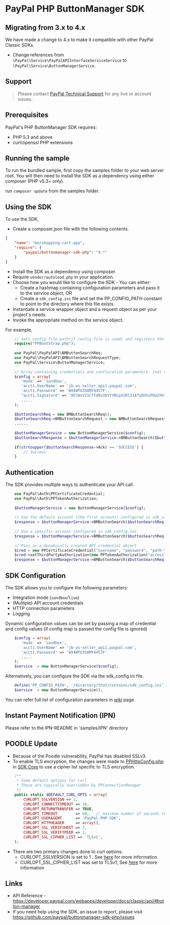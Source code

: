 # PayPal PHP ButtonManager SDK

## Migrating from 3.x to 4.x

We have made a change to 4.x to make it compatible with other PayPal Classic SDKs.

- Change references from `\PayPal\Service\PayPalAPIInterfaceServiceService` to `\PayPal\Service\ButtonManagerService`.

## Support

> Please contact [PayPal Technical Support](https://developer.paypal.com/support/) for any live or account issues.

## Prerequisites

PayPal's PHP ButtonManager SDK requires:

   * PHP 5.3 and above
   * curl/openssl PHP extensions
 
## Running the sample

To run the bundled sample, first copy the samples folder to your web server root. You will then need to install the SDK as a dependency using either composer (PHP v5.3+ only).

run `composer update` from the samples folder.

## Using the SDK

To use the SDK,

   * Create a composer.json file with the following contents.
```json
{
    "name": "me/shopping-cart-app",
    "require": {
        "paypal/buttonmanager-sdk-php": "4.*"
    }
}
```

   * Install the SDK as a dependency using composer.
   * Require `vendor/autoload.php` in your application.
   * Choose how you would like to configure the SDK - You can either:
      * Create a hashmap containing configuration parameters and pass it to the service object, OR
      * Create a `sdk_config.ini` file and set the PP_CONFIG_PATH constant to point to the directory where this file exists.
   * Instantiate a service wrapper object and a request object as per your project's needs.
   * Invoke the appropriate method on the service object.

For example,

```php
    // Sets config file path(if config file is used) and registers the classloader
    require("PPBootStrap.php");
    
    use PayPal\PayPalAPI\BMButtonSearchReq;
    use PayPal\PayPalAPI\BMButtonSearchRequestType;
    use PayPal\Service\ButtonManagerService;
    
    // Array containing credentials and confiuration parameters. (not required if config file is used)
    $config = array(
       'mode' => 'sandbox',
       'acct1.UserName' => 'jb-us-seller_api1.paypal.com',
       'acct1.Password' => 'WX4WTU3S8MY44S7F',
       "acct1.Signature" => "AFcWxV21C7fd0v3bYYYRCpSSRl31A7yDhhsPUU2XhtMoZXsWHFxu-RWy"
       .....
    );
    
    $buttonSearchReq = new BMButtonSearchReq();
    $buttonSearchReq->BMButtonSearchRequest = new BMButtonSearchRequestType();
    ......
    
    $buttonManagerService = new ButtonManagerService($config);
    $buttonSearchResponse = $buttonManagerService->BMButtonSearch($buttonSearchReq);
    
    if(strtoupper($buttonSearchResponse->Ack) == 'SUCCESS') {
        // Success
    }
```

## Authentication

The SDK provides multiple ways to authenticate your API call.

```php
    use PayPal\Auth\PPCertificateCredential;
    use PayPal\Auth\PPTokenAuthorization;
    
    $buttonManagerService = new ButtonManagerService($config);
    
    // Use the default account (the first account) configured in sdk_config.ini
    $response = $buttonManagerService->BMButtonSearch($buttonSearchReq);
    
    // Use a specific account configured in sdk_config.ini
    $response = $buttonManagerService->BMButtonSearch($buttonSearchReq, 'jb-us-seller_api1.paypal.com');	
    
    // Pass in a dynamically created API credential object
    $cred = new PPCertificateCredential("username", "password", "path-to-pem-file");
    $cred->setThirdPartyAuthorization(new PPTokenAuthorization("accessToken", "tokenSecret"));
    $response = $buttonManagerService->BMButtonSearch($buttonSearchReq, $cred);
```  
 
## SDK Configuration


The SDK allows you to configure the following parameters:

   * Integration mode (`sandbox`/`live`)
   * (Multiple) API account credentials
   * HTTP connection parameters
   * Logging

Dynamic configuration values can be set by passing a map of credential and config values (if config map is passed the config file is ignored)
```php
    $config = array(
       'mode' => 'sandbox',
       'acct1.UserName' => 'jb-us-seller_api1.paypal.com',
       'acct1.Password' => 'WX4WTU3S8MY44S7F'
       .....
    );
    $service  = new ButtonManagerService($config); 
```
Alternatively, you can configure the SDK via the sdk_config.ini file. 
  
```php
    define('PP_CONFIG_PATH', '/directory/that/contains/sdk_config.ini');
    $service  = new ButtonManagerService();
```

You can refer full list of configuration parameters in [wiki](https://github.com/paypal/sdk-core-php/wiki/Configuring-the-SDK) page.

## Instant Payment Notification (IPN)

Please refer to the IPN-README in 'samples/IPN' directory

## POODLE Update
- Because of the Poodle vulnerability, PayPal has disabled SSLv3.
- To enable TLS encryption, the changes were made to [PPHttpConfig.php](https://github.com/paypal/sdk-core-php/blob/master/lib/PayPal/Core/PPHttpConfig.php#L11) in [SDK Core](https://github.com/paypal/sdk-core-php/) to use a cipher list specific to TLS encryption.
``` php
    /**
     * Some default options for curl
     * These are typically overridden by PPConnectionManager
     */
    public static $DEFAULT_CURL_OPTS = array(
        CURLOPT_SSLVERSION => 1,
        CURLOPT_CONNECTTIMEOUT => 10,
        CURLOPT_RETURNTRANSFER => TRUE,
        CURLOPT_TIMEOUT        => 60,   // maximum number of seconds to allow cURL functions to execute
        CURLOPT_USERAGENT      => 'PayPal-PHP-SDK',
        CURLOPT_HTTPHEADER     => array(),
        CURLOPT_SSL_VERIFYHOST => 2,
        CURLOPT_SSL_VERIFYPEER => 1,
        CURLOPT_SSL_CIPHER_LIST => 'TLSv1',
    );
```
- There are two primary changes done to curl options:
    - CURLOPT_SSLVERSION is set to 1 . See [here](http://curl.haxx.se/libcurl/c/CURLOPT_SSLVERSION.html) for more information
    - CURLOPT_SSL_CIPHER_LIST was set to TLSv1, See [here](http://curl.haxx.se/libcurl/c/CURLOPT_SSL_CIPHER_LIST.html) for more information

## Links

   * API Reference - https://developer.paypal.com/webapps/developer/docs/classic/api/#button-manager
   * If you need help using the SDK, an issue to report, please visit https://github.com/paypal/buttonmanager-sdk-php/issues 
